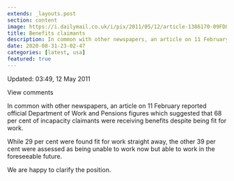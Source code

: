```yaml
---
extends: _layouts.post
section: content
image: https://i.dailymail.co.uk/i/pix/2011/05/12/article-1386170-09FD8808000005DC-459_1024x615_large.jpg 
title: Benefits claimants 
description: In common with other newspapers, an article on 11 February reported official Department of Work and Pensions figures which suggested that 68 per cent of incapacity claimants were receiving benefits despite being fit for work. While 29 per cent were found fit for work straight away, the other 39 per cent were assessed as being unable to work now but able to work in the foreseeable future. We are happy to clarify the position. 
date: 2020-08-31-23-02-47 
categories: [latest, usa] 
featured: true 
--- 
```

  Updated:  03:49, 12 May 2011   



View  comments

In common with other newspapers, an article on 11 February reported official Department of Work and Pensions figures which suggested that 68 per cent of incapacity claimants were receiving benefits despite being fit for work. 

While 29 per cent were found fit for work straight away, the other 39 per cent were assessed as being unable to work now but able to work in the foreseeable future.

 We are happy to clarify the position.

